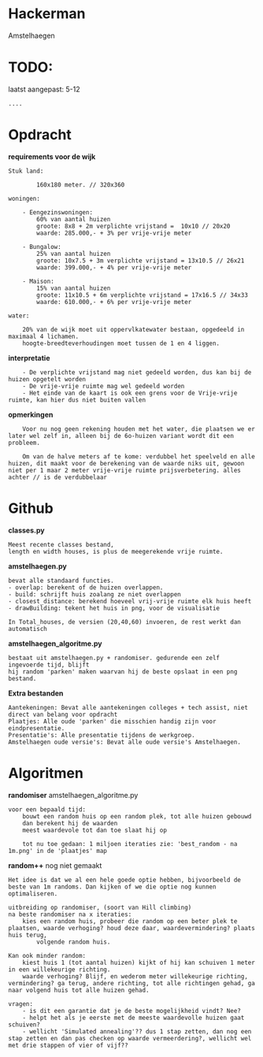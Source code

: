 # Hackerman
Amstelhaegen

# TODO:
laatst aangepast: 5-12

    ....

# Opdracht

**requirements voor de wijk**

    Stuk land:
    
            160x180 meter. // 320x360
    
    woningen:
    
        - Eengezinswoningen:
            60% van aantal huizen
            groote: 8x8 + 2m verplichte vrijstand =  10x10 // 20x20
            waarde: 285.000,- + 3% per vrije-vrije meter
            
        - Bungalow:
            25% van aantal huizen
            groote: 10x7.5 + 3m verplichte vrijstand = 13x10.5 // 26x21
            waarde: 399.000,- + 4% per vrije-vrije meter
            
        - Maison:
            15% van aantal huizen
            groote: 11x10.5 + 6m verplichte vrijstand = 17x16.5 // 34x33
            waarde: 610.000,- + 6% per vrije-vrije meter
            
    water:
    
        20% van de wijk moet uit oppervlkatewater bestaan, opgedeeld in maximaal 4 lichamen.
        hoogte-breedteverhoudingen moet tussen de 1 en 4 liggen.
    
**interpretatie**
    
        - De verplichte vrijstand mag niet gedeeld worden, dus kan bij de huizen opgetelt worden
        - De vrije-vrije ruimte mag wel gedeeld worden
        - Het einde van de kaart is ook een grens voor de Vrije-vrije ruimte, kan hier dus niet buiten vallen
    
**opmerkingen**

        Voor nu nog geen rekening houden met het water, die plaatsen we er later wel zelf in, alleen bij de 6o-huizen variant wordt dit een probleem.
        
        Om van de halve meters af te kome: verdubbel het speelveld en alle huizen, dit maakt voor de berekening van de waarde niks uit, gewoon niet per 1 maar 2 meter vrije-vrije ruimte prijsverbetering. alles achter // is de verdubbelaar
        

# Github

**classes.py**

    Meest recente classes bestand,
    length en width houses, is plus de meegerekende vrije ruimte.

**amstelhaegen.py**

    bevat alle standaard functies.
    - overlap: berekent of de huizen overlappen.
    - build: schrijft huis zoalang ze niet overlappen
    - closest_distance: berekend hoeveel vrij-vrije ruimte elk huis heeft
    - drawBuilding: tekent het huis in png, voor de visualisatie
        
    In Total_houses, de versien (20,40,60) invoeren, de rest werkt dan automatisch

**amstelhaegen_algoritme.py**

    bestaat uit amstelhaegen.py + randomiser. gedurende een zelf ingevoerde tijd, blijft
    hij random 'parken' maken waarvan hij de beste opslaat in een png bestand.

**Extra bestanden**

    Aantekeningen: Bevat alle aantekeningen colleges + tech assist, niet direct van belang voor opdracht
    Plaatjes: Alle oude 'parken' die misschien handig zijn voor eindpresentatie.
    Presentatie's: Alle presentatie tijdens de werkgroep.
    Amstelhaegen oude versie's: Bevat alle oude versie's Amstelhaegen.
    

# Algoritmen

**randomiser**
    amstelhaegen_algoritme.py
    
    voor een bepaald tijd:
        bouwt een random huis op een random plek, tot alle huizen gebouwd
        dan berekent hij de waarden
        meest waardevole tot dan toe slaat hij op
        
        tot nu toe gedaan: 1 miljoen iteraties zie: 'best_random - na 1m.png' in de 'plaatjes' map
        
**random++**
    nog niet gemaakt
    
    Het idee is dat we al een hele goede optie hebben, bijvoorbeeld de beste van 1m randoms. Dan kijken of we die optie nog kunnen optimaliseren.
    
    uitbreiding op randomiser, (soort van Hill climbing)
    na beste randomiser na x iteraties:
        kies een random huis, probeer die random op een beter plek te plaatsen, waarde verhoging? houd deze daar, waardevermindering? plaats huis terug,
            volgende random huis.

    Kan ook minder random:
        kiest huis 1 (tot aantal huizen) kijkt of hij kan schuiven 1 meter in een willekeurige richting.
        waarde verhoging? Blijf, en wederom meter willekeurige richting, vermindering? ga terug, andere richting, tot alle richtingen gehad, ga naar volgend huis tot alle huizen gehad.

    vragen:
        - is dit een garantie dat je de beste mogelijkheid vindt? Nee?
        - helpt het als je eerste met de meeste waardevolle huizen gaat schuiven?
        - wellicht 'Simulated annealing'?? dus 1 stap zetten, dan nog een stap zetten en dan pas checken op waarde vermeerdering?, wellicht wel met drie stappen of vier of vijf??
        
    
    
    
    


